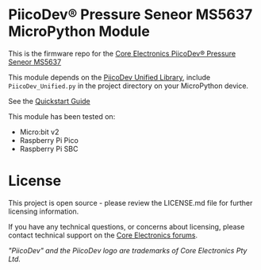 # PiicoDev® Pressure Seneor MS5637 MicroPython Module

This is the firmware repo for the [Core Electronics PiicoDev® Pressure Seneor MS5637](https://core-electronics.com.au/catalog/product/view/sku/CE07832)

This module depends on the [PiicoDev Unified Library](https://github.com/CoreElectronics/CE-PiicoDev-Unified), include `PiicoDev_Unified.py` in the project directory on your MicroPython device.

See the [Quickstart Guide](https://piico.dev/p11)

This module has been tested on:
 - Micro:bit v2
 - Raspberry Pi Pico
 - Raspberry Pi SBC


# License
This project is open source - please review the LICENSE.md file for further licensing information.

If you have any technical questions, or concerns about licensing, please contact technical support on the [Core Electronics forums](https://forum.core-electronics.com.au/).

*\"PiicoDev\" and the PiicoDev logo are trademarks of Core Electronics Pty Ltd.*
